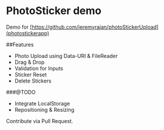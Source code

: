 # PhotoSticker demo
Demo for [https://github.com/jeremyrajan/photoStickerUpload](photostickerapp)

##Features
* Photo Upload using Data-URI & FileReader
* Drag & Drop
* Validation for Inputs
* Sticker Reset
* Delete Stickers

###@TODO
* Integrate LocalStorage
* Repositioning & Resizing

Contribute via Pull Request.
